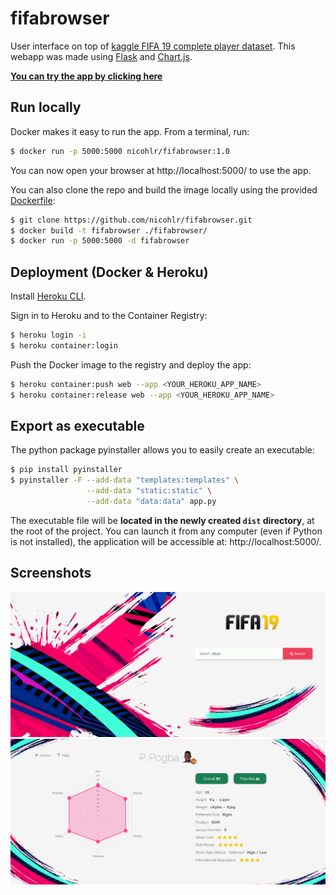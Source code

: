 # fifabrowser

User interface on top of [kaggle FIFA 19 complete player dataset](https://www.kaggle.com/karangadiya/fifa19). This webapp was made using [Flask](http://flask.pocoo.org/docs/1.0/) and [Chart.js](https://www.chartjs.org/). 

[**You can try the app by clicking here**](https://fifabrowser.herokuapp.com/)

## Run locally

Docker makes it easy to run the app. From a terminal, run:

```sh
$ docker run -p 5000:5000 nicohlr/fifabrowser:1.0
```

You can now open your browser at http://localhost:5000/ to use the app.

You can also clone the repo and build the image locally using the provided [Dockerfile](Dockerfile):

```sh
$ git clone https://github.com/nicohlr/fifabrowser.git
$ docker build -t fifabrowser ./fifabrowser/
$ docker run -p 5000:5000 -d fifabrowser
```

## Deployment (Docker & Heroku)

Install [Heroku CLI](https://devcenter.heroku.com/articles/heroku-cli#download-and-install).

Sign in to Heroku and to the Container Registry:

```sh
$ heroku login -i
$ heroku container:login
```

Push the Docker image to the registry and deploy the app:

```sh
$ heroku container:push web --app <YOUR_HEROKU_APP_NAME>
$ heroku container:release web --app <YOUR_HEROKU_APP_NAME>
```

## Export as executable

The python package pyinstaller allows you to easily create an executable:

```sh
$ pip install pyinstaller
$ pyinstaller -F --add-data "templates:templates" \
                 --add-data "static:static" \
                 --add-data "data:data" app.py
```
    
The executable file will be **located in the newly created `dist` directory**, at the root of the project. You can launch it from any computer (even if Python is not installed), the application will be accessible at: http://localhost:5000/.

## Screenshots

<img src="./static/img/screenshots/homepage.PNG">

<img src="./static/img/screenshots/playerpage.PNG">